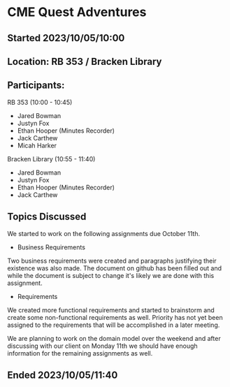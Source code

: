 # CME Quest Adventures

## Started 2023/10/05/10:00

## Location: RB 353 / Bracken Library 

## Participants:
  RB 353 (10:00 - 10:45)
  - Jared Bowman 
  - Justyn Fox
  - Ethan Hooper (Minutes Recorder)
  - Jack Carthew
  - Micah Harker

  Bracken Library (10:55 - 11:40)
  - Jared Bowman 
  - Justyn Fox
  - Ethan Hooper (Minutes Recorder)
  - Jack Carthew

## Topics Discussed
We started to work on the following assignments due October 11th.

* Business Requirements
  
Two business requirements were created and paragraphs justifying their existence was also made. The document on github has been filled out
and while the document is subject to change it's likely we are done with this assignment.

* Requirements
  
We created more functional requirements and started to brainstorm and create some non-functional requirements as well.
Priority has not yet been assigned to the requirements that will be accomplished in a later meeting.

We are planning to work on the domain model over the weekend and after discussing with our client on Monday 11th we should have enough information for
the remaining assignments as well.

## Ended 2023/10/05/11:40
